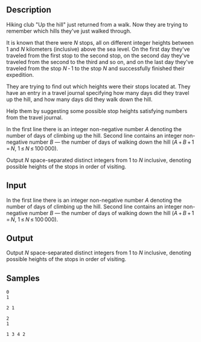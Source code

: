 ## Description

<div><p>Hiking club "Up the hill" just returned from a walk. Now they are trying to remember which hills they've just walked through.</p><p>It is known that there were <span class="tex-span"><i>N</i></span> stops, all on different integer heights between <span class="tex-span">1</span> and <span class="tex-span"><i>N</i></span> kilometers (inclusive) above the sea level. On the first day they've traveled from the first stop to the second stop, on the second day they've traveled from the second to the third and so on, and on the last day they've traveled from the stop <span class="tex-span"><i>N</i> - 1</span> to the stop <span class="tex-span"><i>N</i></span> and successfully finished their expedition.</p><p>They are trying to find out which heights were their stops located at. They have an entry in a travel journal specifying how many days did they travel up the hill, and how many days did they walk down the hill.</p><p>Help them by suggesting some possible stop heights satisfying numbers from the travel journal.</p></div><div class="input-specification"><p>In the first line there is an integer non-negative number <span class="tex-span"><i>A</i></span> denoting the number of days of climbing up the hill. Second line contains an integer non-negative number <span class="tex-span"><i>B</i></span>&nbsp;— the number of days of walking down the hill (<span class="tex-span"><i>A</i> + <i>B</i> + 1 = <i>N</i></span>, <span class="tex-span">1 ≤ <i>N</i> ≤ 100 000</span>).</p></div><div class="output-specification"><p>Output <span class="tex-span"><i>N</i></span> space-separated distinct integers from <span class="tex-span">1</span> to <span class="tex-span"><i>N</i></span> inclusive, denoting possible heights of the stops in order of visiting.</p></div>


## Input

<p>In the first line there is an integer non-negative number <span class="tex-span"><i>A</i></span> denoting the number of days of climbing up the hill. Second line contains an integer non-negative number <span class="tex-span"><i>B</i></span>&nbsp;— the number of days of walking down the hill (<span class="tex-span"><i>A</i> + <i>B</i> + 1 = <i>N</i></span>, <span class="tex-span">1 ≤ <i>N</i> ≤ 100 000</span>).</p>


## Output

<p>Output <span class="tex-span"><i>N</i></span> space-separated distinct integers from <span class="tex-span">1</span> to <span class="tex-span"><i>N</i></span> inclusive, denoting possible heights of the stops in order of visiting.</p>


## Samples

```input1
0
1

```

```output1
2 1 

```






```input2
2
1
```

```output2
1 3 4 2
```



